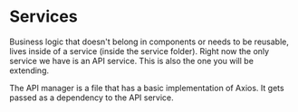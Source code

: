 # Services

Business logic that doesn't belong in components or needs to be reusable, lives inside of a service (inside the service folder). Right now the only service we have is an API service. This is also the one you will be extending.

The API manager is a file that has a basic implementation of Axios. It gets passed as a dependency to the API service.
